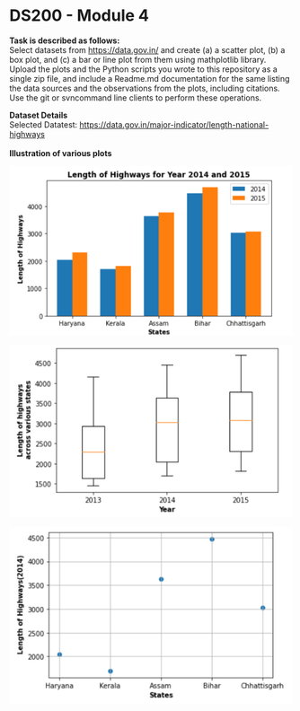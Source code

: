 # DS200 - Module 4

**Task is described as follows:**<br/>
 Select datasets from https://data.gov.in/ and create (a) a scatter plot, (b) a box plot, and (c) a bar or line plot from them using mathplotlib library. Upload the plots and the Python scripts you wrote to this repository as a single zip file, and include a Readme.md documentation for the same listing the data sources and the observations from the plots, including citations. Use the git or svncommand line clients to perform these operations.<br/>
 
**Dataset Details**<br/>
 Selected Datatest: https://data.gov.in/major-indicator/length-national-highways<br/><br/>
 **Illustration of various plots**
 
![](barplot.PNG)

![](boxplot.PNG)

![](scatterplot.PNG)
